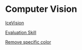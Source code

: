 # Computer Vision

[IceVision](Computer%20Vision%20d5f9345ff68b4088a0a3ab48b57f7a23/IceVision%207277e35f8d3841eda8685134ad8de1bb.md)

[Evaluation Skill](Computer%20Vision%20d5f9345ff68b4088a0a3ab48b57f7a23/Evaluation%20Skill%201c640e4292834623a50aba5bce0d80bc.md)

[Remove specific color](Computer%20Vision%20d5f9345ff68b4088a0a3ab48b57f7a23/Remove%20specific%20color%20cedda64cb8c84caa81c8d7254bf4030b.md)